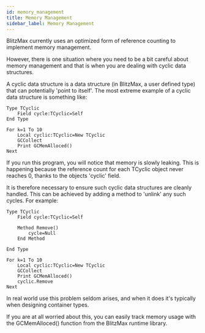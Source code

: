 ```yaml
---
id: memory_management
title: Memory Management
sidebar_label: Memory Management
---
```


BlitzMax currently uses an optimized form of reference counting to implement memory management.

However, there is one situation where you need to be a bit careful about memory management and that
is when you are dealing with cyclic data structures.

A cyclic data structure is a data structure (in BlitzMax, a user defined type) that can
potentially 'point to itself'. The most extreme example of a cyclic data structure is something like:

```blitzmax
Type TCyclic
	Field cycle:TCyclic=Self
End Type

For k=1 To 10
	Local cyclic:TCyclic=New TCyclic
	GCCollect
	Print GCMemAlloced()
Next
```

If you run this program, you will notice that memory is slowly leaking. This is happening because
the reference count for each TCyclic object never reaches 0, thanks to the objects 'cyclic' field.

It is therefore necessary to ensure such cyclic data structures are cleanly handled. This can be
achieved by adding a method to 'unlink' any such cycles. For example:

```blitzmax
Type TCyclic
	Field cycle:TCyclic=Self

	Method Remove()
		cycle=Null
	End Method

End Type

For k=1 To 10
	Local cyclic:TCyclic=New TCyclic
	GCCollect
	Print GCMemAlloced()
	cyclic.Remove
Next
```

In real world use this problem seldom arises, and when it does it's typically when designing container types.

If you are at all worried about this, you can easily track memory usage with the GCMemAlloced()
 function from the BlitzMax runtime library.
